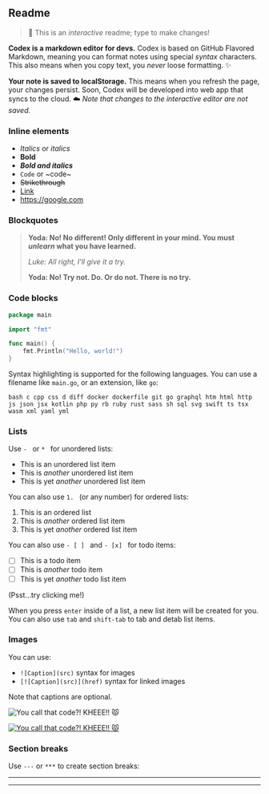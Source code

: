 ## Readme

> 👋 This is an _interactive_ readme; type to make changes!

**Codex is a markdown editor for devs.** Codex is based on GitHub Flavored Markdown, meaning you can format notes using special _syntax_ characters. This also means when you copy text, you _never_ loose formatting. ✨

**Your note is saved to localStorage.** This means when you refresh the page, your changes persist. Soon, Codex will be developed into web app that syncs to the cloud. ☁️ _Note that changes to the interactive editor are not saved._

### Inline elements

- _Italics_ or *italics*
- **Bold**
- ***Bold and italics***
- `Code` or ~code~
- ~~Strikethrough~~
- [Link](https://google.com)
- https://google.com

### Blockquotes

> **Yoda: No! No different! Only different in your mind. You must _unlearn_ what you have learned.**
>
> _Luke: All right, I'll give it a try._
>
> **Yoda: No! Try not. Do. Or do not. There is no try.**

### Code blocks

```main.go
package main

import "fmt"

func main() {
	fmt.Println("Hello, world!")
}
```

Syntax highlighting is supported for the following languages. You can use a filename like `main.go`, or an extension, like `go`:

```
bash c cpp css d diff docker dockerfile git go graphql htm html http js json jsx kotlin php py rb ruby rust sass sh sql svg swift ts tsx wasm xml yaml yml
```

### Lists

Use `- ` or `* ` for unordered lists:

- This is an unordered list item
- This is _another_ unordered list item
- This is yet _another_ unordered list item

You can also use `1. ` (or any number) for ordered lists:

1. This is an ordered list
1. This is _another_ ordered list item
1. This is yet _another_ ordered list item

You can also use `- [ ] ` and `- [x] ` for todo items:

- [ ] This is a todo item
- [ ] This is _another_ todo item
- [ ] This is yet _another_ todo list item

(Psst…try clicking me!)

When you press `enter` inside of a list, a new list item will be created for you. You can also use `tab` and `shift-tab` to tab and detab list items.

### Images

You can use:

- `![Caption](src)` syntax for images
- `[![Caption](src)](href)` syntax for linked images

Note that captions are optional.

![You call that code?! KHEEE!! 😾](https://media.giphy.com/media/VbnUQpnihPSIgIXuZv/giphy.gif)

[![You call that code?! KHEEE!! 😾](https://media.giphy.com/media/VbnUQpnihPSIgIXuZv/giphy.gif)](https://media.giphy.com/media/VbnUQpnihPSIgIXuZv/giphy.gif)

### Section breaks

Use `---` or `***` to create section breaks:

---

***

